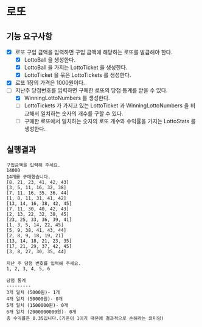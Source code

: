 # 로또
## 기능 요구사항
- [x] 로또 구입 금액을 입력하면 구입 금액에 해당하는 로또를 발급해야 한다.
  - [x] LottoBall 을 생성한다.
  - [x] LottoBall 을 가지는 LottoTicket 을 생성한다.
  - [x] LottoTicket 을 묶은 LottoTickets 를 생성한다.
- [x] 로또 1장의 가격은 1000원이다.
- [ ] 지난주 당첨번호를 입력하면 구매한 로또의 당첨 통계를 받을 수 있다.
  - [x] WinningLottoNumbers 를 생성한다.
  - [ ] LottoTickets 가 가지고 있는 LottoTicket 과 WinningLottoNumbers 을 비교해서 일치하는 숫자의 개수를 구할 수 있다.
  - [ ] 구매한 로또에서 일치하는 숫자의 로또 개수와 수익률을 가지는 LottoStats 를 생성한다.
## 실행결과
```
구입금액을 입력해 주세요.
14000
14개를 구매했습니다.
[8, 21, 23, 41, 42, 43]
[3, 5, 11, 16, 32, 38]
[7, 11, 16, 35, 36, 44]
[1, 8, 11, 31, 41, 42]
[13, 14, 16, 38, 42, 45]
[7, 11, 30, 40, 42, 43]
[2, 13, 22, 32, 38, 45]
[23, 25, 33, 36, 39, 41]
[1, 3, 5, 14, 22, 45]
[5, 9, 38, 41, 43, 44]
[2, 8, 9, 18, 19, 21]
[13, 14, 18, 21, 23, 35]
[17, 21, 29, 37, 42, 45]
[3, 8, 27, 30, 35, 44]

지난 주 당첨 번호를 입력해 주세요.
1, 2, 3, 4, 5, 6

당첨 통계
---------
3개 일치 (5000원)- 1개
4개 일치 (50000원)- 0개
5개 일치 (1500000원)- 0개
6개 일치 (2000000000원)- 0개
총 수익률은 0.35입니다.(기준이 1이기 때문에 결과적으로 손해라는 의미임)
```
